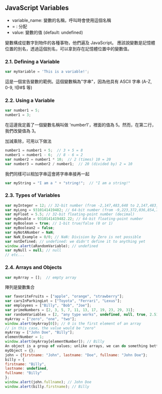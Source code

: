 ## JavaScript Variables

- variable_name: 變數的名稱，呼叫時會使用這個名稱
- = : 分配
- value: 變數的值 (default: undefined)

變數構成從數字到物件的各種事物，他們遍及 JavaScript。
應該說變數是記憶體位置的別名，透過這個別名，可以拿到存在記憶體位置中的變數值。

### 2.1. Defining a Variable
```javascript
var myVariable = 'This is a variable!';
```
這是一個宣告變數的範例。這個變數稱為"字串"，因為他具有 ASCII 字串 (A-Z, 0-9, !@#$ 等)

### 2.2. Using a Variable
```javascript
var number1 = 5;
number1 = 3;
```

在這邊我定義了一個變數名稱叫做 'number1'，裡面的值為 5。然而，在第二行，我們改變值為 3。

加減乘除，可用以下做法
```javascript
number1 = number1 + 5;  // 3 + 5 = 8
number1 = number1 - 6;  // 8 - 6 = 2
var number2 = number1 * 10;  // 2 (times) 10 = 20
var number3 = number2 / number1;  // 20 (divided by) 2 = 10 
```

我們同樣可以相加字串這會將字串串接再一起

```javascript
var myString = "I am a " + "string!";  // "I am a string!"
```

### 2.3. Types of Variables
```javascript
var myInteger = 12; // 32-bit number (from -2,147,483,648 to 2,147,483,647)
var myLong = 9310141419482; // 64-bit number (from -9,223,372,036,854,775,808 to 9,223,372,036,854,775,807)
var myFloat = 5.5; // 32-bit floating-point number (decimal)
var myDouble = 9310141419482.22; // 64-bit floating-point number
var myBoolean = true; // 1-bit true/false (0 or 1)
var myBoolean2 = false;
var myNotANumber = NaN;
var NaN_Example = 0/0; // NaN: Division by Zero is not possible
var notDefined; // undefined: we didn't define it to anything yet
window.alert(aRandomVariable); // undefined
var myNull = null; // null
// etc...
```

### 2.4. Arrays and Objects
```javascript
var myArray = [];  // empty array
```

陣列是變數集合
```javascript
var favoriteFruits = ["apple", "orange", "strawberry"];
var carsInParkingLot = ["Toyota", "Ferrari", "Lexus"];
var employees = ["Billy", "Bob", "Joe"];
var primeNumbers = [2, 3, 5, 7, 11, 13, 17, 19, 23, 29, 31];
var randomVariables = [2, "any type works", undefined, null, true, 2.51];
myArray = ["zero", "one", "two"];
window.alert(myArray[0]); // 0 is the first element of an array
// in this case, the value would be "zero"
myArray = ["John Doe", "Billy"];
elementNumber = 1;
window.alert(myArray[elementNumber]); // Billy
An object is a group of values; unlike arrays, we can do something better than them:
myObject = {};
john = {firstname: "John", lastname: "Doe", fullname: "John Doe"};
billy = {
firstname: "Billy",
lastname: undefined,
fullname: "Billy"
};
window.alert(john.fullname); // John Doe
window.alert(billy.firstname); // Billy
```